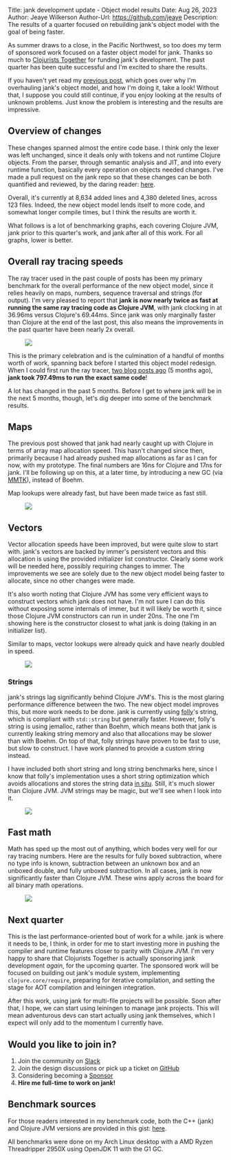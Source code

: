 Title: jank development update - Object model results
Date: Aug 26, 2023
Author: Jeaye Wilkerson
Author-Url: https://github.com/jeaye
Description: The results of a quarter focused on rebuilding jank's object model
             with the goal of being faster.

As summer draws to a close, in the Pacific Northwest, so too does my term of
sponsored work focused on a faster object model for jank. Thanks so much to
[Clojurists Together](https://www.clojuriststogether.org/) for funding jank's
development. The past quarter has been quite successful and I'm excited to share the results.

If you haven't yet read my [previous post](/blog/2023-07-08-object-model), which goes over why I'm overhauling
jank's object model, and how I'm doing it, take a look! Without that, I suppose
you could still continue, if you enjoy looking at the results of unknown
problems. Just know the problem is interesting and the results are impressive.

## Overview of changes
These changes spanned almost the entire code base. I think only the lexer was
left unchanged, since it deals only with tokens and not runtime Clojure objects.
From the parser, through semantic analysis and JIT, and into every runtime
function, basically every operation on objects needed changes. I've made a pull
request on the jank repo so that these changes can be both quantified and
reviewed, by the daring reader:
[here](https://github.com/jank-lang/jank/pull/45).

Overall, it's currently at 8,634 added lines and 4,380 deleted lines, across 123
files. Indeed, the new object model lends itself to more code, and somewhat
longer compile times, but I think the results are worth it.

What follows is a lot of benchmarking graphs, each covering Clojure JVM, jank
prior to this quarter's work, and jank after all of this work. For all graphs, lower is better.

## Overall ray tracing speeds
The ray tracer used in the past couple of posts has been my primary benchmark
for the overall performance of the new object model, since it relies heavily on
maps, numbers, sequence traversal and strings (for output). I'm very pleased to
report that **jank is now nearly twice as fast at running the same ray tracing code as Clojure JVM**,
with jank clocking in at 36.96ms versus Clojure's 69.44ms. Since jank was only
marginally faster than Clojure at the end of the last post, this also means the
improvements in the past quarter have been nearly 2x overall.

<figure width="50%" max-width="50%">
  <object type="image/svg+xml" data="/img/blog/2023-08-26-object-model/ray-tracing.plot.svg">
    <img src="/img/blog/2023-08-26-object-model/ray-tracing.plot.svg"></img>
  </object>
</figure>

This is the primary celebration and is the culmination of a handful of months
worth of work, spanning back before I started this object model redesign.
When I could first run the ray tracer, [two blog posts ago](/blog/2023-04-07-ray-tracing) (5 months ago),
**jank took 797.49ms to run the exact same code**! 

A lot has changed in the past 5 months. Before I get to where jank will be in
the next 5 months, though, let's dig deeper into some of the
benchmark results.

## Maps
The previous post showed that jank had nearly caught up with Clojure in terms of
array map allocation speed. This hasn't changed since then, primarily because I
had already pushed map allocations as far as I can for now, with my prototype.
The final numbers are 16ns for Clojure and 17ns for jank. I'll be following up
on this, at a later time, by introducing a new GC (via [MMTK](https://www.mmtk.io/)), instead of Boehm.

Map lookups were already fast, but have been made twice as fast still.

<figure width="50%" max-width="50%">
  <object type="image/svg+xml" data="/img/blog/2023-08-26-object-model/map.plot.svg">
    <img src="/img/blog/2023-08-26-object-model/map.plot.svg"></img>
  </object>
</figure>

## Vectors
Vector allocation speeds have been improved, but were quite slow to start with.
jank's vectors are backed by immer's persistent vectors and this allocation is
using the provided initializer list constructor. Clearly some work will be
needed here, possibly requiring changes to immer. The improvements we see are
solely due to the new object model being faster to allocate, since no other
changes were made.

It's also worth noting that Clojure JVM has some very efficient ways to
construct vectors which jank does not have. I'm not sure I can do this without
exposing some internals of immer, but it will likely be worth it, since those
Clojure JVM constructors can run in under 20ns. The one I'm showing here is the
constructor closest to what jank is doing (taking in an initializer list).

Similar to maps, vector lookups were already quick and have nearly doubled in
speed.

<figure width="50%" max-width="50%">
  <object type="image/svg+xml" data="/img/blog/2023-08-26-object-model/vector.plot.svg">
    <img src="/img/blog/2023-08-26-object-model/vector.plot.svg"></img>
  </object>
</figure>

### Strings
jank's strings lag significantly behind Clojure JVM's. This is the most glaring
performance difference between the two. The new object model improves this, but
more work needs to be done. jank is currently using [folly](https://github.com/facebook/folly)'s string,
which is compliant with `std::string` but generally faster. However, folly's
string is using jemalloc, rather than Boehm, which means both that jank is
currently leaking string memory and also that allocations may be slower than
with Boehm. On top of that, folly strings have proven to be fast to use,
but slow to construct. I have work planned to provide a custom string instead.

I have included both short string and long string benchmarks here, since I know that
folly's implementation uses a short string optimization which avoids allocations and
stores the string data [in situ](https://en.wikipedia.org/wiki/In_situ). Still,
it's much slower than Clojure JVM. JVM strings may be magic, but we'll see when I look into it.

<figure width="50%" max-width="50%">
  <object type="image/svg+xml" data="/img/blog/2023-08-26-object-model/string.plot.svg">
    <img src="/img/blog/2023-08-26-object-model/string.plot.svg"></img>
  </object>
</figure>

## Fast math
Math has sped up the most out of anything, which bodes very well for our ray
tracing numbers. Here are the results for fully boxed subtraction, where no
type info is known, subtraction between an unknown box and an unboxed
double, and fully unboxed subtraction. In all cases, jank is now significantly
faster than Clojure JVM. These wins apply across the board for all binary math
operations.

<figure width="50%" max-width="50%">
  <object type="image/svg+xml" data="/img/blog/2023-08-26-object-model/boxed-sub.plot.svg">
    <img src="/img/blog/2023-08-26-object-model/boxed-sub.plot.svg"></img>
  </object>
</figure>

## Next quarter
This is the last performance-oriented bout of work for a while. jank is where it
needs to be, I think, in order for me to start investing more in pushing the
compiler and runtime features closer to parity with Clojure JVM. I'm very happy
to share that Clojurists Together is actually sponsoring jank development
*again*, for the upcoming quarter. The sponsored work will be focused on
building out jank's module system, implementing `clojure.core/require`,
preparing for iterative compilation, and setting the stage for AOT compilation
and leiningen integration.

After this work, using jank for multi-file projects will be possible. Soon after
that, I hope, we can start using leiningen to manage jank projects. This will
mean adventurous devs can start actually using jank themselves, which I expect
will only add to the momentum I currently have.

## Would you like to join in?
1. Join the community on [Slack](https://clojurians.slack.com/archives/C03SRH97FDK)
2. Join the design discussions or pick up a ticket on [GitHub](https://github.com/jank-lang/jank)
3. Considering becoming a [Sponsor](https://github.com/sponsors/jeaye) <span class="icon mr-1" style="color: rgb(201, 97, 152);"> <i class="gg-heart"></i></span>
4. **Hire me full-time to work on jank!**

## Benchmark sources
For those readers interested in my benchmark code, both the C++ (jank) and
Clojure JVM versions are provided in this gist: [here](https://gist.github.com/jeaye/2173da7851955ad13815862356cbfc6d).

All benchmarks were done on my Arch Linux desktop with a AMD Ryzen Threadripper 2950X using
OpenJDK 11 with the G1 GC.
